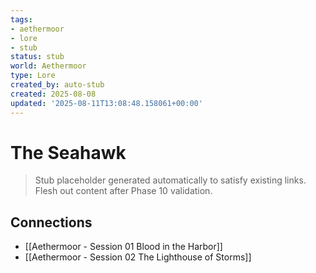 ```yaml
---
tags:
- aethermoor
- lore
- stub
status: stub
world: Aethermoor
type: Lore
created_by: auto-stub
created: 2025-08-08
updated: '2025-08-11T13:08:48.158061+00:00'
---
```




# The Seahawk

> Stub placeholder generated automatically to satisfy existing links. Flesh out content after Phase 10 validation.


## Connections

- [[Aethermoor - Session 01 Blood in the Harbor]]
- [[Aethermoor - Session 02 The Lighthouse of Storms]]
